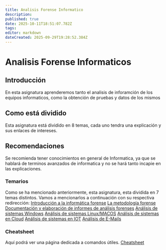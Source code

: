 ```yaml
---
title: Analisis Forense Informatico
description: 
published: true
date: 2025-10-11T18:51:07.782Z
tags: 
editor: markdown
dateCreated: 2025-09-29T19:28:52.384Z
---
```


# Analisis Forense Informaticos
## Introducción
En esta asignatura aprenderemos tanto el analisis de inforamción de los equipos informaticos, como la obtención de pruebas y datos de los mismos
## Como está dividido
Esta asignatura está dividido en 8 temas, cada uno tendra una explicación y sus enlaces de intereses.
## Recomendaciones
Se recomienda tener conocimientos en general de Informatica, ya que se hablará de terminos avanzados de informatica y no se hará tanto incapie en las explicaciones.
### Temarios
Como se ha mencionado anteriormente, esta asignatura, esta dividida en 7 temas distintos. Vamos a mencionarlos a continuación con su respectiva redirección:
[Introducción a la informática forense](introduccion)
[La metodología forense](metodologia)
[Documentación y elaboración de informes de análisis forenses](informes)
[Análisis de sistemas Windows](windows)
[Análisis de sistemas Linux/MACOS](linux)
[Análisis de sistemas en Cloud](cloud)
[Análisis de sistemas en IOT](IOT)
[Análisis de E-Mails](e-mail)

### Cheatsheet
Aquí podrá ver una página dedicada a comandos útiles. [Cheatsheet](cheatsheet)

